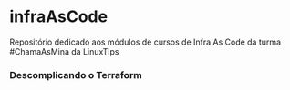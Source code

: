 # infraAsCode

Repositório dedicado aos módulos de cursos de Infra As Code da turma #ChamaAsMina da LinuxTips


### Descomplicando o Terraform 

